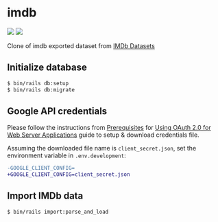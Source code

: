 # imdb
![](https://github.com/gowda/imdb/workflows/lint/badge.svg)
![](https://github.com/gowda/imdb/workflows/test/badge.svg)

Clone of imdb exported dataset from [IMDb Datasets](https://www.imdb.com/interfaces/)

## Initialize database
```bash
$ bin/rails db:setup
$ bin/rails db:migrate
```

## Google API credentials
Please follow the instructions from [Prerequisites](https://developers.google.com/identity/protocols/oauth2/web-server#prerequisites) for [Using OAuth 2.0 for Web Server Applications](https://developers.google.com/identity/protocols/oauth2/web-server) guide to setup & download credentials file.

Assuming the downloaded file name is `client_secret.json`, set the environment variable in `.env.development`:
```diff
-GOOGLE_CLIENT_CONFIG=
+GOOGLE_CLIENT_CONFIG=client_secret.json
```

## Import IMDb data
```bash
$ bin/rails import:parse_and_load
```
